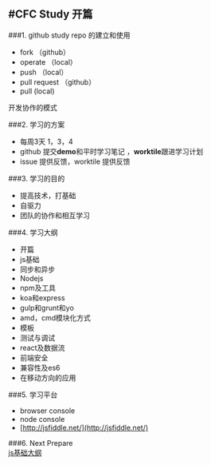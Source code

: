#CFC Study 开篇
--

###1. github study repo 的建立和使用         
* fork  （github）      
* operate （local）      
* push	 （local）			
* pull request （github） 				
* pull (local) 

开发协作的模式          

###2. 学习的方案      
* 每周3天 1，3，4        
* github 提交**demo**和平时学习笔记 ，**worktile**跟进学习计划      
* issue 提供反馈，worktile 提供反馈     


###3. 学习的目的      
* 提高技术，打基础     
* 自驱力				
* 团队的协作和相互学习  			

###4. 学习大纲     
* 开篇             
* js基础   			
* 同步和异步 					
* Nodejs 						
* npm及工具 						
* koa和express 						
* gulp和grunt和yo 						
* amd，cmd模块化方式 							
* 模板 							
* 测试与调试 						
* react及数据流 				
* 前端安全 						
* 兼容性及es6 							
* 在移动方向的应用						 
	
###5. 学习平台              
* browser console    
* node console   
* [http://jsfiddle.net/](http://jsfiddle.net/)

###6. Next Prepare        
[js基础大纲](http://www.w3cfuns.com/forum.php?mod=viewthread&tid=5596789&from=portal)